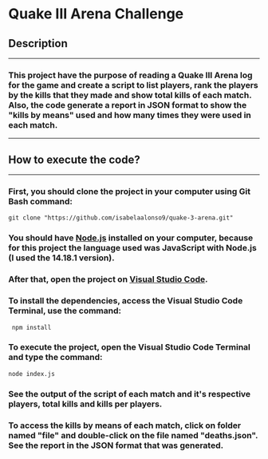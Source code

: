 # Quake III Arena Challenge

## Description
---
### This project have the purpose of reading a Quake III Arena log for the game and create a script to list players, rank the players by the kills that they made and show total kills of each match. Also, the code generate a report in JSON format to show the "kills by means" used and how many times they were used in each match.
---

## How to execute the code?
---
### First, you should clone the project in your computer using Git Bash command:
```
git clone "https://github.com/isabelaalonso9/quake-3-arena.git"
```

### You should have [Node.js](https://nodejs.org/en/download/) installed on your computer, because for this project the language used was JavaScript with Node.js (I used the 14.18.1 version).

### After that, open the project on [Visual Studio Code](https://code.visualstudio.com/download).
### To install the dependencies, access the Visual Studio Code Terminal, use the command:
```
 npm install
 ```
### To execute the project, open the Visual Studio Code Terminal and type the command:
```
node index.js
```

### See the output of the script of each match and it's respective players, total kills and kills per players.

### To access the kills by means of each match, click on folder named "file" and double-click on the file named "deaths.json". See the report in the JSON format that was generated.